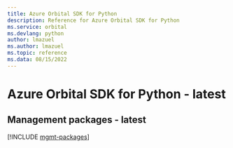 ```yaml
---
title: Azure Orbital SDK for Python
description: Reference for Azure Orbital SDK for Python
ms.service: orbital
ms.devlang: python
author: lmazuel
ms.author: lmazuel
ms.topic: reference
ms.data: 08/15/2022
---
```

# Azure Orbital SDK for Python - latest

## Management packages - latest
[!INCLUDE [mgmt-packages](orbital-mgmt-index.md)]